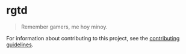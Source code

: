 # rgtd

> Remember gamers, me hoy minoy.

For information about contributing to this project, see the [contributing guidelines](./CONTRIBUTING.md).

